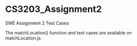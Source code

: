 # CS3203_Assignment2
SWE Assignment 2 Test Cases

The matchLocation() function and test cases are available on matchLocation.js.

